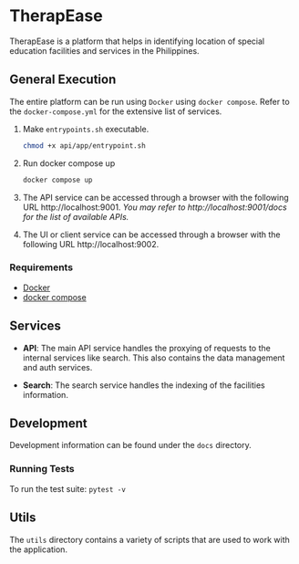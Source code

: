 # TherapEase

TherapEase is a platform that helps in identifying location of special education facilities and services in the Philippines.

## General Execution

The entire platform can be run using `Docker` using `docker compose`. Refer to the `docker-compose.yml` for the extensive list of services.

1. Make `entrypoints.sh` executable.

   ```bash
   chmod +x api/app/entrypoint.sh
   ```

2. Run docker compose up

   ```bash
   docker compose up
   ```

3. The API service can be accessed through a browser with the following URL http://localhost:9001. _You may refer to http://localhost:9001/docs for the list of available APIs._

4. The UI or client service can be accessed through a browser with the following URL http://localhost:9002.

### Requirements

- [Docker](https://docs.docker.com/desktop/wsl/)
- [docker compose](https://docs.docker.com/compose/install/)

## Services

- **API**: The main API service handles the proxying of requests to the internal services like search. This also contains the data management and auth services.

- **Search**: The search service handles the indexing of the facilities information.

## Development

Development information can be found under the `docs` directory.

### Running Tests

To run the test suite: `pytest -v`

## Utils

The `utils` directory contains a variety of scripts that are used to work with the application.
